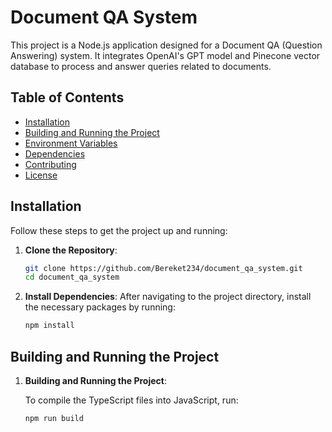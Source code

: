 # Document QA System

This project is a Node.js application designed for a Document QA (Question Answering) system. It integrates OpenAI's GPT model and Pinecone vector database to process and answer queries related to documents.

## Table of Contents

- [Installation](#installation)
- [Building and Running the Project](#building-and-running-the-project)
- [Environment Variables](#environment-variables)
- [Dependencies](#dependencies)
- [Contributing](#contributing)
- [License](#license)

## Installation

Follow these steps to get the project up and running:

1. **Clone the Repository**: 
   
   ```bash
   git clone https://github.com/Bereket234/document_qa_system.git
   cd document_qa_system

2. **Install Dependencies**:
   After navigating to the project directory, install the necessary packages by running:

    ```bash
    npm install
## Building and Running the Project

1. **Building and Running the Project**:
   
   To compile the TypeScript files into JavaScript, run:

   ```bash
   npm run build



